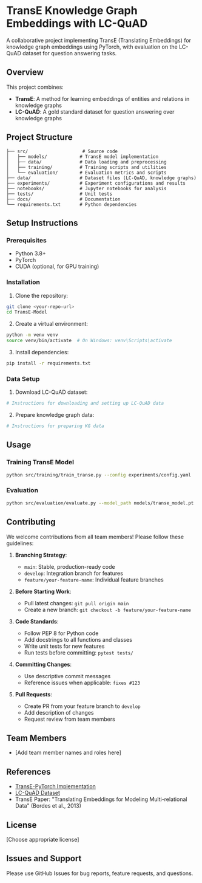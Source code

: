 # TransE Knowledge Graph Embeddings with LC-QuAD

A collaborative project implementing TransE (Translating Embeddings) for knowledge graph embeddings using PyTorch, with evaluation on the LC-QuAD dataset for question answering tasks.

## Overview

This project combines:
- **TransE**: A method for learning embeddings of entities and relations in knowledge graphs
- **LC-QuAD**: A gold standard dataset for question answering over knowledge graphs

## Project Structure

```
├── src/                    # Source code
│   ├── models/            # TransE model implementation
│   ├── data/              # Data loading and preprocessing
│   ├── training/          # Training scripts and utilities
│   └── evaluation/        # Evaluation metrics and scripts
├── data/                  # Dataset files (LC-QuAD, knowledge graphs)
├── experiments/           # Experiment configurations and results
├── notebooks/             # Jupyter notebooks for analysis
├── tests/                 # Unit tests
├── docs/                  # Documentation
└── requirements.txt       # Python dependencies
```

## Setup Instructions

### Prerequisites
- Python 3.8+
- PyTorch
- CUDA (optional, for GPU training)

### Installation

1. Clone the repository:
```bash
git clone <your-repo-url>
cd TransE-Model
```

2. Create a virtual environment:
```bash
python -m venv venv
source venv/bin/activate  # On Windows: venv\Scripts\activate
```

3. Install dependencies:
```bash
pip install -r requirements.txt
```

### Data Setup

1. Download LC-QuAD dataset:
```bash
# Instructions for downloading and setting up LC-QuAD data
```

2. Prepare knowledge graph data:
```bash
# Instructions for preparing KG data
```

## Usage

### Training TransE Model
```bash
python src/training/train_transe.py --config experiments/config.yaml
```

### Evaluation
```bash
python src/evaluation/evaluate.py --model_path models/transe_model.pt
```

## Contributing

We welcome contributions from all team members! Please follow these guidelines:

1. **Branching Strategy**: 
   - `main`: Stable, production-ready code
   - `develop`: Integration branch for features
   - `feature/your-feature-name`: Individual feature branches

2. **Before Starting Work**:
   - Pull latest changes: `git pull origin main`
   - Create a new branch: `git checkout -b feature/your-feature-name`

3. **Code Standards**:
   - Follow PEP 8 for Python code
   - Add docstrings to all functions and classes
   - Write unit tests for new features
   - Run tests before committing: `pytest tests/`

4. **Committing Changes**:
   - Use descriptive commit messages
   - Reference issues when applicable: `fixes #123`

5. **Pull Requests**:
   - Create PR from your feature branch to `develop`
   - Add description of changes
   - Request review from team members

## Team Members

- [Add team member names and roles here]

## References

- [TransE-PyTorch Implementation](https://github.com/mklimasz/TransE-PyTorch)
- [LC-QuAD Dataset](https://github.com/AskNowQA/LC-QuAD/tree/data)
- TransE Paper: "Translating Embeddings for Modeling Multi-relational Data" (Bordes et al., 2013)

## License

[Choose appropriate license]

## Issues and Support

Please use GitHub Issues for bug reports, feature requests, and questions. 